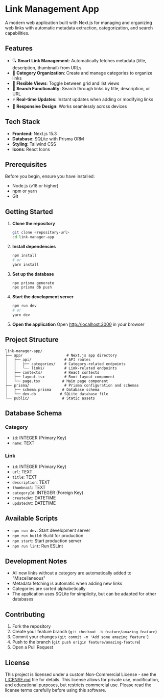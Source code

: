 # Link Management App

A modern web application built with Next.js for managing and organizing web links with automatic metadata extraction, categorization, and search capabilities.

## Features

- 🔍 **Smart Link Management**: Automatically fetches metadata (title, description, thumbnail) from URLs
- 📂 **Category Organization**: Create and manage categories to organize links
- 🎯 **Flexible Views**: Toggle between grid and list views
- 🔎 **Search Functionality**: Search through links by title, description, or URL
- ⚡ **Real-time Updates**: Instant updates when adding or modifying links
- 📱 **Responsive Design**: Works seamlessly across devices

## Tech Stack

- **Frontend**: Next.js 15.3
- **Database**: SQLite with Prisma ORM
- **Styling**: Tailwind CSS
- **Icons**: React Icons

## Prerequisites

Before you begin, ensure you have installed:
- Node.js (v18 or higher)
- npm or yarn
- Git

## Getting Started

1. **Clone the repository**
   ```bash
   git clone <repository-url>
   cd link-manager-app
   ```

2. **Install dependencies**
   ```bash
   npm install
   # or
   yarn install
   ```

3. **Set up the database**
   ```bash
   npx prisma generate
   npx prisma db push
   ```

4. **Start the development server**
   ```bash
   npm run dev
   # or
   yarn dev
   ```

5. **Open the application**
   Open [http://localhost:3000](http://localhost:3000) in your browser

## Project Structure

```
link-manager-app/
├── app/                    # Next.js app directory
│   ├── api/               # API routes
│   │   ├── categories/    # Category-related endpoints
│   │   └── links/         # Link-related endpoints
│   ├── contexts/          # React contexts
│   ├── layout.tsx         # Root layout component
│   └── page.tsx          # Main page component
├── prisma/                # Prisma configuration and schemas
│   ├── schema.prisma     # Database schema
│   └── dev.db           # SQLite database file
└── public/               # Static assets
```

## Database Schema

### Category
- `id`: INTEGER (Primary Key)
- `name`: TEXT

### Link
- `id`: INTEGER (Primary Key)
- `url`: TEXT
- `title`: TEXT
- `description`: TEXT
- `thumbnail`: TEXT
- `categoryId`: INTEGER (Foreign Key)
- `createdAt`: DATETIME
- `updatedAt`: DATETIME

## Available Scripts

- `npm run dev`: Start development server
- `npm run build`: Build for production
- `npm start`: Start production server
- `npm run lint`: Run ESLint

## Development Notes

- All new links without a category are automatically added to "Miscellaneous"
- Metadata fetching is automatic when adding new links
- Categories are sorted alphabetically
- The application uses SQLite for simplicity, but can be adapted for other databases

## Contributing

1. Fork the repository
2. Create your feature branch (`git checkout -b feature/amazing-feature`)
3. Commit your changes (`git commit -m 'Add some amazing feature'`)
4. Push to the branch (`git push origin feature/amazing-feature`)
5. Open a Pull Request

## License

This project is licensed under a custom Non-Commercial License - see the [LICENSE.md](LICENSE.md) file for details. This license allows for private use, modification, and educational purposes, but restricts commercial use. Please read the license terms carefully before using this software.
